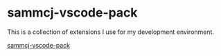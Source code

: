 # sammcj-vscode-pack

This is a collection of extensions I use for my development environment.

[sammcj-vscode-pack](https://marketplace.visualstudio.com/items?itemName=sammcleod.sammcj-vscode-pack)
